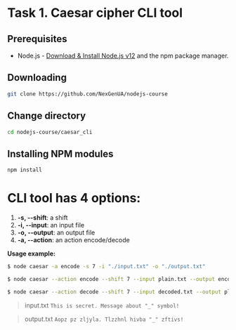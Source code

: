 # Task 1. Caesar cipher CLI tool

## Prerequisites

- Node.js - [Download & Install Node.js v12](https://nodejs.org/en/download/) and the npm package manager.

## Downloading

```bash
git clone https://github.com/NexGenUA/nodejs-course
```

## Change directory

```bash
cd nodejs-course/caesar_cli
```

## Installing NPM modules

```bash
npm install
```

# CLI tool has 4 options:

1.  **-s, --shift**: a shift
2.  **-i, --input**: an input file
3.  **-o, --output**: an output file
4.  **-a, --action**: an action encode/decode

**Usage example:**

```bash
$ node caesar -a encode -s 7 -i "./input.txt" -o "./output.txt"
```

```bash
$ node caesar --action encode --shift 7 --input plain.txt --output encoded.txt
```

```bash
$ node caesar --action decode --shift 7 --input decoded.txt --output plain.txt
```

> input.txt
> `This is secret. Message about "_" symbol!`

> output.txt
> `Aopz pz zljyla. Tlzzhnl hivba "_" zftivs!`
